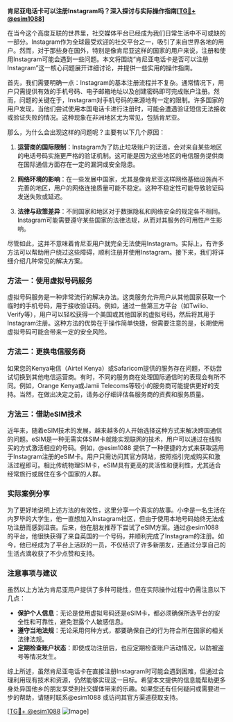 **肯尼亚电话卡可以注册Instagram吗？深入探讨与实际操作指南[[TG💪+ @esim1088](https://t.me/s/esim1088)]**

在当今这个高度互联的世界里，社交媒体平台已经成为我们日常生活中不可或缺的一部分。Instagram作为全球最受欢迎的社交平台之一，吸引了来自世界各地的用户。然而，对于那些身在国外，特别是像肯尼亚这样的国家的用户来说，注册和使用Instagram可能会遇到一些问题。本文将围绕“肯尼亚电话卡是否可以注册Instagram”这一核心问题展开详细讨论，并提供一些实用的操作指南。

首先，我们需要明确一点：Instagram的基本注册流程并不复杂。通常情况下，用户只需提供有效的手机号码、电子邮箱地址以及创建密码即可完成账户注册。然而，问题的关键在于，Instagram对手机号码的来源地有一定的限制。许多国家的用户发现，当他们尝试使用本国电话卡进行注册时，可能会遭遇验证短信无法接收或验证失败的情况。这种现象在非洲地区尤为常见，包括肯尼亚。

那么，为什么会出现这样的问题呢？主要有以下几个原因：

1. **运营商的国际限制**：Instagram为了防止垃圾账户的泛滥，会对来自某些地区的电话号码实施更严格的验证机制。这可能是因为这些地区的电信服务提供商在国际通信方面存在一定的漏洞或安全隐患。

2. **网络环境的影响**：在一些发展中国家，尤其是像肯尼亚这样网络基础设施尚不完善的地区，用户的网络连接质量可能不稳定。这种不稳定性可能导致验证码发送失败或延迟。

3. **法律与政策差异**：不同国家和地区对于数据隐私和网络安全的规定各不相同。Instagram可能需要遵守某些国家的法律法规，从而对其服务的可用性产生影响。

尽管如此，这并不意味着肯尼亚用户就完全无法使用Instagram。实际上，有许多方法可以帮助用户绕过这些障碍，顺利注册并使用Instagram。接下来，我们将详细介绍几种常见的解决方案。

### 方法一：使用虚拟号码服务

虚拟号码服务是一种非常流行的解决办法。这类服务允许用户从其他国家获取一个临时的手机号码，用于接收验证码。例如，通过一些第三方平台（如Twilio、Verify等），用户可以轻松获得一个美国或其他国家的虚拟号码，然后将其用于Instagram注册。这种方法的优势在于操作简单快捷，但需要注意的是，长期使用虚拟号码可能会带来一定的安全风险。

### 方法二：更换电信服务商

如果您的Kenya电信（Airtel Kenya）或Safaricom提供的服务存在问题，不妨尝试切换到其他电信运营商。有时，不同的服务商在处理国际通信时的表现会有所不同。例如，Orange Kenya或Jamii Telecoms等较小的服务商可能提供更好的支持。当然，在做出决定之前，请务必仔细评估各服务商的资费和服务质量。

### 方法三：借助eSIM技术

近年来，随着eSIM技术的发展，越来越多的人开始选择这种方式来解决跨国通信的问题。eSIM是一种无需实体SIM卡就能实现联网的技术，用户可以通过在线购买的方式激活相应的号码。例如，@esim1088 提供了一种便捷的方式来获取适用于Instagram注册的eSIM卡。用户只需访问其官方网站，按照指引完成购买和激活过程即可。相比传统物理SIM卡，eSIM具有更高的灵活性和便利性，尤其适合经常旅行或居住在多个国家的人群。

### 实际案例分享

为了更好地说明上述方法的有效性，这里分享一个真实的故事。小李是一名生活在内罗毕的大学生，他一直想加入Instagram社区，但由于使用本地号码始终无法成功注册而感到沮丧。后来，他在朋友推荐下尝试了eSIM方案。通过@esim1088 的平台，他很快获得了来自英国的一个号码，并顺利完成了Instagram的注册。如今，他已经成为了平台上活跃的一员，不仅结识了许多新朋友，还通过分享自己的生活点滴收获了不少点赞和支持。

### 注意事项与建议

虽然以上方法为肯尼亚用户提供了多种可能性，但在实际操作过程中仍需注意以下几点：

- **保护个人信息**：无论是使用虚拟号码还是eSIM卡，都必须确保所选平台的安全性和可靠性，避免泄露个人敏感信息。
- **遵守当地法规**：无论采用何种方式，都要确保自己的行为符合所在国家的相关法律法规。
- **定期检查账户状态**：即使成功注册后，也应定期检查账户活动情况，以防被盗号等情况发生。

综上所述，虽然肯尼亚电话卡在直接注册Instagram时可能会遇到困难，但通过合理利用现有技术和资源，仍然能够实现这一目标。希望本文提供的信息能帮助更多身处异国他乡的朋友享受到社交媒体带来的乐趣。如果您还有任何疑问或需要进一步的帮助，请随时联系@esim1088 或访问其官方渠道获取支持。

[[TG💪+ @esim1088](https://t.me/s/esim1088) ![Image](https://i.postimg.cc/4NQfJmqS/Snipaste-2025-05-13-00-14-12.png)]